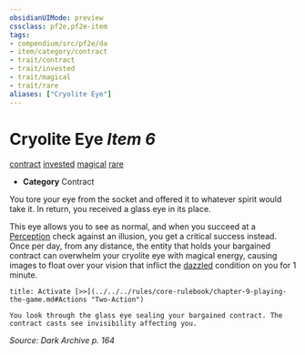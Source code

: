 ```yaml
---
obsidianUIMode: preview
cssclass: pf2e,pf2e-item
tags:
- compendium/src/pf2e/da
- item/category/contract
- trait/contract
- trait/invested
- trait/magical
- trait/rare
aliases: ["Cryolite Eye"]
---
```

# Cryolite Eye *Item 6*  
[contract](../../../rules/traits/contract-lol.md)  [invested](../../../rules/traits/invested.md)  [magical](../../../rules/traits/magical.md)  [rare](../../../rules/traits/rare.md)  

- **Category** Contract

You tore your eye from the socket and offered it to whatever spirit would take it. In return, you received a glass eye in its place.

This eye allows you to see as normal, and when you succeed at a [Perception](../../skills.md#Perception) check against an illusion, you get a critical success instead. Once per day, from any distance, the entity that holds your bargained contract can overwhelm your cryolite eye with magical energy, causing images to float over your vision that inflict the [dazzled](../../../rules/conditions.md#Dazzled) condition on you for 1 minute.

```ad-embed-ability
title: Activate [>>](../../../rules/core-rulebook/chapter-9-playing-the-game.md#Actions "Two-Action")

You look through the glass eye sealing your bargained contract. The contract casts see invisibility affecting you.
```

*Source: Dark Archive p. 164*
